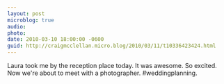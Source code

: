 ```yaml
---
layout: post
microblog: true
audio: 
photo: 
date: 2010-03-10 18:00:00 -0600
guid: http://craigmcclellan.micro.blog/2010/03/11/t10336423424.html
---
```

Laura took me by the reception place today. It was awesome. So excited. Now we're about to meet with a photographer.  #weddingplanning.
